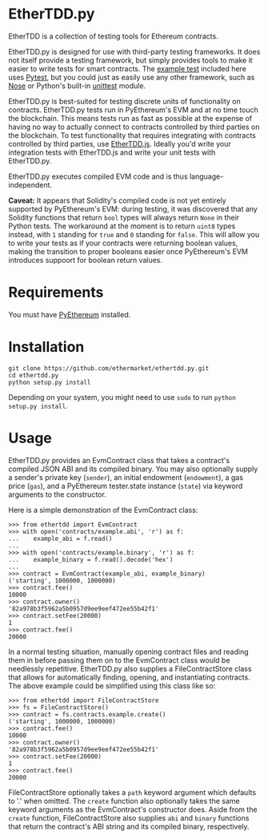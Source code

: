 # EtherTDD.py 
EtherTDD is a collection of testing tools for Ethereum contracts.

EtherTDD.py is designed for use with third-party testing frameworks. It does not itself provide a testing framework, but simply provides tools to make it easier to write tests for smart contracts. The [example test](https://raw.githubusercontent.com/ethermarket/ethertdd.py/master/test_example.py) included here uses [Pytest](http://pytest.org), but you could just as easily use any other framework, such as [Nose](https://nose.readthedocs.org) or Python's built-in [unittest](https://docs.python.org/2/library/unittest.html) module.

EtherTDD.py is best-suited for testing discrete units of functionality on contracts. EtherTDD.py tests run in PyEthereum's EVM and at no time touch the blockchain. This means tests run as fast as possible at the expense of having no way to actually connect to contracts controlled by third parties on the blockchain. To test functionality that requires integrating with contracts controlled by third parties, use [EtherTDD.js](https://github.com/ethermarket/ethertdd.js). Ideally you'd write your integration tests with EtherTDD.js and write your unit tests with EtherTDD.py.

EtherTDD.py executes compiled EVM code and is thus language-independent.

**Caveat:** It appears that Solidity's compiled code is not yet entirely supported by PyEthereum's EVM: during testing, it was discovered that any Solidity functions that return `bool` types will always return `None` in their Python tests. The workaround at the moment is to return `uint8` types instead, with `1` standing for `true` and `0` standing for `false`. This will allow you to write your tests as if your contracts were returning boolean values, making the transition to proper booleans easier once PyEthereum's EVM introduces suppoort for boolean return values.

# Requirements

You must have [PyEthereum](https://github.com/ethereum/pyethereum/tree/develop) installed.

# Installation

    git clone https://github.com/ethermarket/ethertdd.py.git
    cd ethertdd.py
    python setup.py install

Depending on your system, you might need to use `sudo` to run `python setup.py install`.

# Usage

EtherTDD.py provides an EvmContract class that takes a contract's compiled JSON ABI and its compiled binary. You may also optionally supply a sender's private key (`sender`), an initial endowment (`endowment`), a gas price (`gas`), and a PyEthereum tester.state instance (`state`) via keyword arguments to the constructor.

Here is a simple demonstration of the EvmContract class:

    >>> from ethertdd import EvmContract
    >>> with open('contracts/example.abi', 'r') as f:
    ...    example_abi = f.read()
    ...
    >>> with open('contracts/example.binary', 'r') as f:
    ...    example_binary = f.read().decode('hex')
    ...
    >>> contract = EvmContract(example_abi, example_binary)
    ('starting', 1000000, 1000000)
    >>> contract.fee()
    10000
    >>> contract.owner()
    '82a978b3f5962a5b0957d9ee9eef472ee55b42f1'
    >>> contract.setFee(20000)
    1
    >>> contract.fee()
    20000

In a normal testing situation, manually opening contract files and reading them in before passing them on to the EvmContract class would be needlessly repetitive. EtherTDD.py also supplies a FileContractStore class that allows for automatically finding, opening, and instantiating contracts. The above example could be simplified using this class like so:

    >>> from ethertdd import FileContractStore
    >>> fs = FileContractStore()
    >>> contract = fs.contracts.example.create()
    ('starting', 1000000, 1000000)
    >>> contract.fee()
    10000
    >>> contract.owner()
    '82a978b3f5962a5b0957d9ee9eef472ee55b42f1'
    >>> contract.setFee(20000)
    1
    >>> contract.fee()
    20000

FileContractStore optionally takes a `path` keyword argument which defaults to '.' when omitted. The `create` function also optionally takes the same keyword arguments as the EvmContract's constructor does. Aside from the `create` function, FileContractStore also supplies `abi` and `binary` functions that return the contract's ABI string and its compiled binary, respectively.
